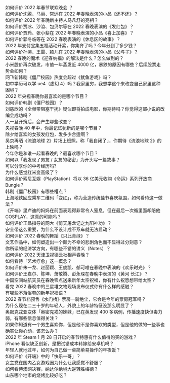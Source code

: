如何评价 2022 年春节联欢晚会 ？  
如何评价沈腾、马丽、常远在 2022 年春晚表演的小品《还不还》？  
如何评价 2022 年春晚新主持人马凡舒的亮相？  
如何评价贾冰、沙溢、包贝尔等在 2022 春晚表演的《发红包》？  
如何评价贾玲、张小斐在 2022 年春晚表演的小品《喜上加喜》？  
如何评价郭冬临等在 2022 春晚表演的《休息区的故事》？  
2022 年支付宝集五福活动开奖，你集齐了吗？今年分到了多少钱？  
如何评价孙涛、王雷、颖儿在 2022 年春晚表演的小品《父与子》？  
2022 春晚的魔术《迎春纳福》的解法是什么？怎么做到的？  
小米股价再次破发，市值一年蒸发近 4000 亿，暴跌的原因有哪些？后续股票走势会如何？  
网飞新韩剧《僵尸校园》热度会超过《鱿鱼游戏》吗？  
初中学历可以学 ue4（虚幻 4）吗？我家里穷，我想学这个来改变自己家里这种困境？  
2022 年央视春晚你最喜欢的是哪个节目？  
如何评价韩剧《僵尸校园》？  
刘慈欣的《全频带阻塞干扰》疑似即将拍成电影，你期待吗？你觉得这部小说的改编会成功吗？  
人一旦开窍后，会产生哪些改变？  
央视春晚 40 年中，你最记忆犹新的是哪个节目？  
除夕给喜欢的女孩发红包，发多少合适啊？  
吴京再晒《流浪地球 2》片场上班照，称「我自闭了」，你期待《流浪地球 2》的上映吗？  
今年你是和谁一起看春晚的？最喜欢哪个节目？  
如何以「我发现了男友 / 女友的秘密」为开头写一篇故事？  
可以分享你的中考经历吗?  
为什么感觉红米变高级了？  
如何评价索尼互娱（PlayStation）将以 36 亿美元收购《命运》系列开放商 Bungie？  
韩剧《僵尸校园》有哪些槽点？  
上海地铁回应乘车二维码「变红」，称为营造传统佳节喜庆氛围，如何看待这一做法？  
《开端》里卢迪的妈妈在前面表现得非常令人窒息，但在最后一次循里面却陪他 COSPLAY，这真的可能吗？  
如何评价王晶指导的网大《倚天屠龙记之九阳神功》？  
安全带这么重要，为什么不设计成不系车就无法启动？  
如何评价 2022 春晚的舞蹈《只此青绿》？  
文艺作品中，如何塑造出一个颇为不幸的悲剧角色而不显得过分刻意？  
你所读的经济学方向，有哪些不错的讲义（Notes）？  
如何评价 2022 天津卫视德云社相声春晚？  
如何看待「艺术疗愈」这一概念？  
如何评价朱一龙、赵丽颖、王俊凯、郁可唯在春晚中表演的《欢乐时光》？  
如何评价王嘉尔、陈坤、萧敬腾、彭永琛在春晚中表演的《黄河 长江》？  
中国空间站航天员在春晚零点送来新年太空祝福，你有什么祝愿想带给太空？  
看完 2022 春晚中的三星堆文物现场发布仪式你有什么样的感触？  
有哪些不落俗套的新年祝福语？  
2022 春节档预售《水门桥》票房一骑绝尘，它会是今年的票房冠军吗？  
为什么现在二三十岁的年轻人，外貌上的年龄特征没那么明显了？  
奥密克戎亚变体「奥密克戎的妹妹」已在英发现 400 多病例，传播速度快但毒力弱，有哪些信息值得关注？  
如果你知道有一个男生喜欢你，但是他不是你喜欢的类型，但是他的做的一些事也确实让你心动，该怎么办？  
2022 年 Steam  1 月 28 日开启的春节特惠有什么值得购买的游戏？  
iPhone 看似缺乏创新，是把试错成本转嫁给安卓机吗？  
年轻人就地过年，如何为自己做一桌简单易操作的年夜饭？  
如何评价《开端》中的「快乐一哥」？  
女主党在国内乙女游戏圈为什么让我感觉不舒服？  
如何看待澳网决赛，纳达尔绝境大逆转胜梅德？  
山东哪个地市的烧烤比较好吃？  
